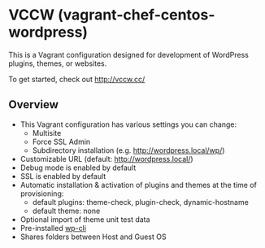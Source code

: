 # VCCW (vagrant-chef-centos-wordpress)

This is a Vagrant configuration designed for development of WordPress plugins, themes, or websites.

To get started, check out <http://vccw.cc/>

## Overview

* This Vagrant configuration has various settings you can change:
     * Multisite
     * Force SSL Admin
     * Subdirectory installation (e.g. http://wordpress.local/wp/)
* Customizable URL (default: http://wordpress.local/)
* Debug mode is enabled by default
* SSL is enabled by default
* Automatic installation & activation of plugins and themes at the time of provisioning:
     * default plugins: theme-check, plugin-check, dynamic-hostname
     * default theme: none
* Optional import of theme unit test data
* Pre-installed [wp-cli](http://wp-cli.org)
* Shares folders between Host and Guest OS
